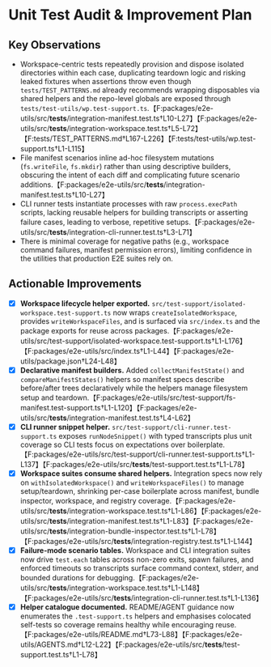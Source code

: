 # Unit Test Audit & Improvement Plan

## Key Observations

- Workspace-centric tests repeatedly provision and dispose isolated directories within each case, duplicating teardown logic and risking leaked fixtures when assertions throw even though `tests/TEST_PATTERNS.md` already recommends wrapping disposables via shared helpers and the repo-level globals are exposed through `tests/test-utils/wp.test-support.ts`.【F:packages/e2e-utils/src/**tests**/integration-manifest.test.ts†L10-L27】【F:packages/e2e-utils/src/**tests**/integration-workspace.test.ts†L5-L72】【F:tests/TEST_PATTERNS.md†L167-L226】【F:tests/test-utils/wp.test-support.ts†L1-L115】
- File manifest scenarios inline ad-hoc filesystem mutations (`fs.writeFile`, `fs.mkdir`) rather than using descriptive builders, obscuring the intent of each diff and complicating future scenario additions.【F:packages/e2e-utils/src/**tests**/integration-manifest.test.ts†L10-L27】
- CLI runner tests instantiate processes with raw `process.execPath` scripts, lacking reusable helpers for building transcripts or asserting failure cases, leading to verbose, repetitive setups.【F:packages/e2e-utils/src/**tests**/integration-cli-runner.test.ts†L3-L71】
- There is minimal coverage for negative paths (e.g., workspace command failures, manifest permission errors), limiting confidence in the utilities that production E2E suites rely on.

## Actionable Improvements

- [x] **Workspace lifecycle helper exported.** `src/test-support/isolated-workspace.test-support.ts` now wraps `createIsolatedWorkspace`, provides `writeWorkspaceFiles`, and is surfaced via `src/index.ts` and the package exports for reuse across packages.【F:packages/e2e-utils/src/test-support/isolated-workspace.test-support.ts†L1-L176】【F:packages/e2e-utils/src/index.ts†L1-L44】【F:packages/e2e-utils/package.json†L24-L48】
- [x] **Declarative manifest builders.** Added `collectManifestState()` and `compareManifestStates()` helpers so manifest specs describe before/after trees declaratively while the helpers manage filesystem setup and teardown.【F:packages/e2e-utils/src/test-support/fs-manifest.test-support.ts†L1-L120】【F:packages/e2e-utils/src/**tests**/integration-manifest.test.ts†L4-L62】
- [x] **CLI runner snippet helper.** `src/test-support/cli-runner.test-support.ts` exposes `runNodeSnippet()` with typed transcripts plus unit coverage so CLI tests focus on expectations over boilerplate.【F:packages/e2e-utils/src/test-support/cli-runner.test-support.ts†L1-L137】【F:packages/e2e-utils/src/**tests**/test-support.test.ts†L1-L78】
- [x] **Workspace suites consume shared helpers.** Integration specs now rely on `withIsolatedWorkspace()` and `writeWorkspaceFiles()` to manage setup/teardown, shrinking per-case boilerplate across manifest, bundle inspector, workspace, and registry coverage.【F:packages/e2e-utils/src/**tests**/integration-workspace.test.ts†L1-L86】【F:packages/e2e-utils/src/**tests**/integration-manifest.test.ts†L1-L83】【F:packages/e2e-utils/src/**tests**/integration-bundle-inspector.test.ts†L1-L78】【F:packages/e2e-utils/src/**tests**/integration-registry.test.ts†L1-L144】
- [x] **Failure-mode scenario tables.** Workspace and CLI integration suites now drive `test.each` tables across non-zero exits, spawn failures, and enforced timeouts so transcripts surface command context, stderr, and bounded durations for debugging.【F:packages/e2e-utils/src/**tests**/integration-workspace.test.ts†L1-L148】【F:packages/e2e-utils/src/**tests**/integration-cli-runner.test.ts†L1-L136】
- [x] **Helper catalogue documented.** README/AGENT guidance now enumerates the `.test-support.ts` helpers and emphasises colocated self-tests so coverage remains healthy while encouraging reuse.【F:packages/e2e-utils/README.md†L73-L88】【F:packages/e2e-utils/AGENTS.md†L12-L22】【F:packages/e2e-utils/src/**tests**/test-support.test.ts†L1-L78】
